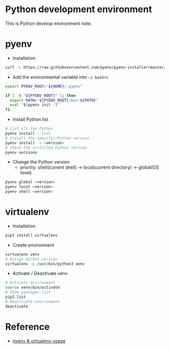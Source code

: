 # Python development environment

This is Python develop environment note.

# pyenv

* Installation

```bash
curl -L https://raw.githubusercontent.com/pyenv/pyenv-installer/master/bin/pyenv-installer | bash
```

* Add the environmental variable into `~/.bashrc`

```bash
export PYENV_ROOT="${HOME}/.pyenv"

if [ -d "${PYENV_ROOT}" ]; then
  export PATH="${PYENV_ROOT}/bin:${PATH}"
  eval "$(pyenv init -)"
fi
```

* Install Python list

```bash
# List all the Python
pyenv install --list
# Install the specific Python version 
pyenv install -v <version>
# Check the installed Python version
pyenv versions
```

* Change the Python version
  - priority: shell(current shell) -> local(current directory) -> global(OS level)

```bash
pyenv global <version>
pyenv local <version>
pyenv shell <version>
```

# virtualenv

* Installation

```bash
pip3 install virtualenv
```

* Create environment

```bash
virtualenv venv
# Assign python version
virtualenv -p /usr/bin/python3 venv
```

* Activate / Deactivate venv

```bash
# Activate environment
source venv/bin/activate
# Show packages list
pip3 list
# Deactivate environment
deactivate
```

# Reference
* [pyenv & virtualenv usage](https://www.maxlist.xyz/2020/04/01/python-pyenv-virtualenv/)
